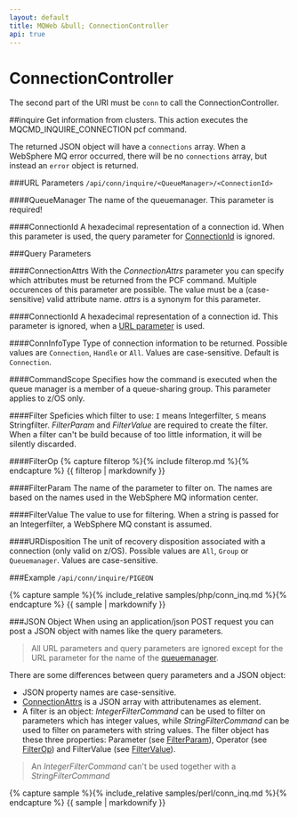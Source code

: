 ```yaml
---
layout: default
title: MQWeb &bull; ConnectionController
api: true
---
```

ConnectionController
====================

The second part of the URI must be `conn` to call the ConnectionController.

##<a name="inquire"></a>inquire
Get information from clusters. This action executes the 
MQCMD_INQUIRE_CONNECTION pcf command.

The returned JSON object will have a `connections` array. When a WebSphere MQ
error occurred, there will be no `connections` array, but instead an `error`
object is returned.

###<a name="inquireURL"></a>URL Parameters
`/api/conn/inquire/<QueueManager>/<ConnectionId>`

####<a name="inquireURLQueueManager"></a>QueueManager
The name of the queuemanager. This parameter is required!

####<a name="inquireURLConnectionId"></a>ConnectionId
A hexadecimal representation of a connection id. When this parameter is used, 
the query parameter for [ConnectionId](#inquireQueryConnectionId) is ignored.

###<a name="inquireQuery"></a>Query Parameters

####<a name="inquireQueryConnectionAttrs"></a>ConnectionAttrs
With the *ConnectionAttrs* parameter you can specify which attributes must be 
returned from the PCF command. Multiple occurences of this parameter are 
possible. The value must be a (case-sensitive) valid attribute name. *attrs* is
a synonym for this parameter.

####<a name="inquireQueryConnectionId"></a>ConnectionId
A hexadecimal representation of a connection id. This parameter is ignored, 
when a [URL parameter](#inquireURLConnectionId) is used.

####<a name="inquireQueryConnInfoType"></a>ConnInfoType
Type of connection information to be returned. Possible values are `Connection`,
`Handle` or `All`. Values are case-sensitive. Default is `Connection`.

####<a name="inquireQueryCommandScope"></a>CommandScope
Specifies how the command is executed when the queue manager is a member of a 
queue-sharing group. This parameter applies to z/OS only.

####<a name="inquireQueryFilter"></a>Filter
Speficies which filter to use: `I` means Integerfilter, `S` means Stringfilter.
*FilterParam* and *FilterValue* are required to create the filter. When a 
filter can't be build because of too little information, it will be silently 
discarded.

####<a name="inquireQueryFilterOp"></a>FilterOp
{% capture filterop %}{% include filterop.md %}{% endcapture %}
{{ filterop | markdownify }}

####<a name="inquireQueryFilterParam"></a>FilterParam
The name of the parameter to filter on. The names are based on the names used 
in the WebSphere MQ information center.

####<a name="inquireQueryFilterValue"></a>FilterValue
The value to use for filtering. When a string is passed for an Integerfilter, 
a WebSphere MQ constant is assumed.

####<a name="inquireQueryURDisposition"></a>URDisposition
The unit of recovery disposition associated with a connection (only valid
on z/OS). Possible values are `All`, `Group` or `Queuemanager`. Values
are case-sensitive.

###<a name="inquireExample"></a>Example
`/api/conn/inquire/PIGEON`  

{% capture sample %}{% include_relative samples/php/conn_inq.md %}{% endcapture %}
{{ sample | markdownify }}

###<a name="inquireJSON"></a>JSON Object
When using an application/json POST request you can post a JSON object with 
names like the query parameters.

> All URL parameters and query parameters are ignored except for the URL 
> parameter for the name of the [queuemanager](#inquireURLQueueManager).

There are some differences between query parameters and a JSON object:

+ JSON property names are case-sensitive.
+ [ConnectionAttrs](#inquireQueryConnectionAttrs) is a JSON array with 
  attributenames as element.
+ A filter is an object: *IntegerFilterCommand* can be used to filter on 
  parameters which has integer values, while *StringFilterCommand* can be used 
  to filter on parameters with string values. The filter object has these 
  three properties: Parameter (see [FilterParam](#inquireQueryFilterParam)), 
  Operator (see [FilterOp](#inquireQueryFilterOp)) and FilterValue 
  (see [FilterValue](#inquireQueryFilterValue)).

> An *IntegerFilterCommand* can't be used together with a *StringFilterCommand*

{% capture sample %}{% include_relative samples/perl/conn_inq.md %}{% endcapture %}
{{ sample | markdownify }}

